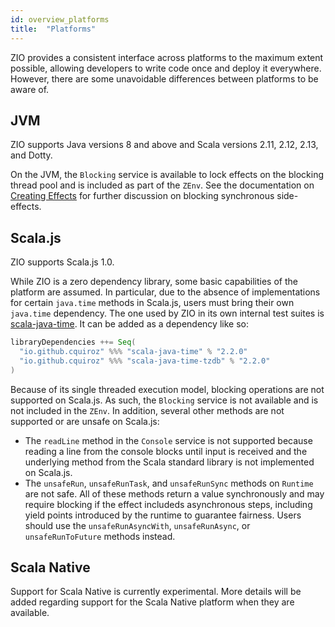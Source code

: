 ```yaml
---
id: overview_platforms
title:  "Platforms"
---
```


ZIO provides a consistent interface across platforms to the maximum extent possible, allowing developers to write code once and deploy it everywhere. However, there are some unavoidable differences between platforms to be aware of.

## JVM

ZIO supports Java versions 8 and above and Scala versions 2.11, 2.12, 2.13, and Dotty.

On the JVM, the `Blocking` service is available to lock effects on the blocking thread pool and is included as part of the `ZEnv`. See the documentation on [Creating Effects](../overview/creating_effects.md) for further discussion on blocking synchronous side-effects.

## Scala.js

ZIO supports Scala.js 1.0.

While ZIO is a zero dependency library, some basic capabilities of the platform are assumed. In particular, due to the absence of implementations for certain `java.time` methods in Scala.js, users must bring their own `java.time` dependency. The one used by ZIO in its own internal test suites is [scala-java-time](https://github.com/cquiroz/scala-java-time). It can be added as a dependency like so:

```scala
libraryDependencies ++= Seq(
  "io.github.cquiroz" %%% "scala-java-time" % "2.2.0"
  "io.github.cquiroz" %%% "scala-java-time-tzdb" % "2.2.0"
)
```

Because of its single threaded execution model, blocking operations are not supported on Scala.js. As such, the `Blocking` service is not available and is not included in the `ZEnv`. In addition, several other methods are not supported or are unsafe on Scala.js:

* The `readLine` method in the `Console` service is not supported because reading a line from the console blocks until input is received and the underlying method from the Scala standard library is not implemented on Scala.js.
* The `unsafeRun`, `unsafeRunTask`, and `unsafeRunSync` methods on `Runtime` are not safe. All of these methods return a value synchronously and may require blocking if the effect includeds asynchronous steps, including yield points introduced by the runtime to guarantee fairness. Users should use the `unsafeRunAsyncWith`, `unsafeRunAsync`, or `unsafeRunToFuture` methods instead.

## Scala Native

Support for Scala Native is currently experimental. More details will be added regarding support for the Scala Native platform when they are available.
